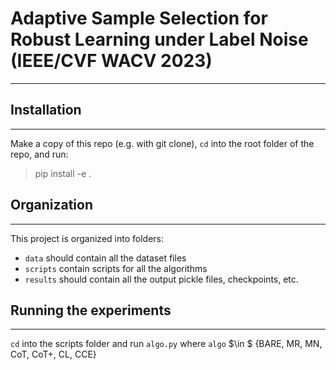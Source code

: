 # Adaptive Sample Selection for Robust Learning under Label Noise (IEEE/CVF WACV 2023)
---
## Installation
---
Make a copy of this repo (e.g. with git clone), ```cd``` into the root folder of the repo, and run:

> pip install -e .

## Organization
---
This project is organized into folders:
- ```data``` should contain all the dataset files
- ```scripts``` contain scripts for all the algorithms
- ```results``` should contain all the output pickle files, checkpoints, etc.

## Running the experiments
---
```cd``` into the scripts folder and run ```algo.py``` where ```algo```  $\in $ {BARE, MR, MN, CoT, CoT+, CL, CCE}
